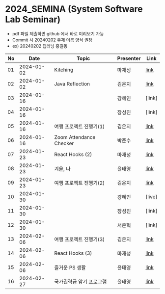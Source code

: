 # 2024_SEMINA (System Software Lab Seminar)
- pdf 파일 제출하면 github 에서 바로 미리보기 가능
- Commit 시 20240202 주제 이름 양식 권장
- ex) 20240202 딥러닝 홍길동

| No |Date|               Topic               |  Presenter  |    Link   |
|----|----------------|------------------------------------|-------------|-----------|
| 01 |2024-01-02|Kitching|마재성|[link](https://github.com/KITSSL/2024_SEMINA/blob/main/1%EC%9B%94/Kitching.pptx)|
| 02 |2024-01-02|Java Reflection|김온지|[link](./1월/Java%20Reflection.pdf)|
| 03 |2024-01-16| |강혜인|[link]|
| 04 |2024-01-16| |장성진|[link]|
| 05 |2024-01-16|여행 프로젝트 진행기(1)|김온지|[link](./1월/travel%20project%201.pdf)|
| 06 |2024-01-16|Zoom Attendance Checker|박준수|[link](https://github.com/KITSSL/2024_SEMINA/blob/aafcf167485a421cb221ce40e75ede8658a51871/1%EC%9B%94/zoom-attendance.pdf)|
| 07 |2024-01-23|React Hooks (2)|마재성|[link](https://github.com/KITSSL/2024_SEMINA/commit/e9c0df36c5c017e1bf30e86136401e22001ca870)|
| 08 |2024-01-23|겨울, 나|윤태영|[link](https://github.com/KITSSL/2024_SEMINA/blob/main/1%EC%9B%94/%EA%B2%A8%EC%9A%B8%2C%20%EB%82%98.pdf)|
| 09 |2024-01-23|여행 프로젝트 진행기(2) |김온지|[link](./1월/여행%20프로젝트%20진행기(2).pdf)|
| 10 |2024-01-30| |강혜인|[live]|
| 11 |2024-01-30| |장성진|[link]|
| 12 |2024-01-30| |서준혁|[link]|
| 13 |2024-02-06|여행 프로젝트 진행기(3) |김온지|[link](2월/여행%20서비스%20진행기(3).pdf)|
| 14 |2024-02-06|React Hooks (3)|마재성|[link](https://github.com/KITSSL/2024_SEMINA/blob/main/2%EC%9B%94/React%20Hooks(3).pptx)|
| 15 |2024-02-06|즐거운 PS 생활|윤태영|[link](https://github.com/KITSSL/2024_SEMINA/blob/main/2%EC%9B%94/%EC%A6%90%EA%B1%B0%EC%9A%B4%20PS%20%EC%83%9D%ED%99%9C.pdf)|
| 16 |2024-02-27|국가권력급 암기 프로그램|윤태영|[link](https://github.com/KITSSL/2024_SEMINA/blob/main/2%EC%9B%94/%EA%B5%AD%EA%B0%80%EA%B6%8C%EB%A0%A5%EA%B8%89%20%EC%95%94%EA%B8%B0%20%ED%94%84%EB%A1%9C%EA%B7%B8%EB%9E%A8.pdf)|
